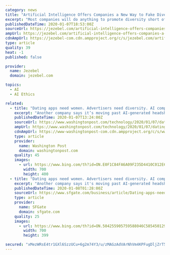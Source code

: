 ```yaml
---
category: news
title: "Artificial Intelligence Offers Companies a New Way to Fake Diversity"
excerpt: "Most companies will do anything to promote diversity short of implementing the systemic changes required to become diverse. And for brands looking to appear diverse without doing any of the pesky work of becoming diverse, AI-generated images offer all the appearances of including POC and women without the headache of including living humans in ..."
publishedDateTime: 2020-01-07T18:53:00Z
sourceUrl: https://jezebel.com/artificial-intelligence-offers-companies-a-new-way-to-f-1840854005
ampUrl: https://jezebel.com/artificial-intelligence-offers-companies-a-new-way-to-f-1840854005/amp
cdnAmpUrl: https://jezebel-com.cdn.ampproject.org/c/s/jezebel.com/artificial-intelligence-offers-companies-a-new-way-to-f-1840854005/amp
type: article
quality: 39
heat: -1
published: false

provider:
  name: Jezebel
  domain: jezebel.com

topics:
  - AI
  - AI Ethics

related:
  - title: "Dating apps need women. Advertisers need diversity. AI companies offer a solution: Fake people"
    excerpt: "Another company says it’s moving past AI-generated headshots and into the generation of full, fake human bodies as early as this month. The AI software used to create such faces is freely available and improving rapidly, allowing small start-ups to easily create fakes that are so convincing they can fool the human eye. The systems train on ..."
    publishedDateTime: 2020-01-07T13:24:00Z
    sourceUrl: https://www.washingtonpost.com/technology/2020/01/07/dating-apps-need-women-advertisers-need-diversity-ai-companies-offer-solution-fake-people/
    ampUrl: https://www.washingtonpost.com/technology/2020/01/07/dating-apps-need-women-advertisers-need-diversity-ai-companies-offer-solution-fake-people/?outputType=amp
    cdnAmpUrl: https://www-washingtonpost-com.cdn.ampproject.org/c/s/www.washingtonpost.com/technology/2020/01/07/dating-apps-need-women-advertisers-need-diversity-ai-companies-offer-solution-fake-people/?outputType=amp
    type: article
    provider:
      name: Washington Post
      domain: washingtonpost.com
    quality: 45
    images:
      - url: https://www.bing.com/th?id=ON.E0F1C84FA6A09F235D4410C012E696AE
        width: 700
        height: 400
  - title: "Dating apps need women. Advertisers need diversity. AI companies offer a solution: fake people"
    excerpt: "Another company says it's moving past AI-generated headshots and into the generation of full, fake human bodies as early as this month. The AI software used to create such faces is freely available and improving rapidly, allowing small start-ups to easily create fakes that are so convincing they can fool the human eye. The systems train on ..."
    publishedDateTime: 2020-01-08T01:28:00Z
    sourceUrl: https://www.sfgate.com/business/article/Dating-apps-need-women-Advertisers-need-14955566.php
    type: article
    provider:
      name: SFGate
      domain: sfgate.com
    quality: 25
    images:
      - url: https://www.bing.com/th?id=ON.504255905759588046C585450129C16E
        width: 700
        height: 399

secured: "xMezWRsE4tr1GXl6SzzUCu+6g2m74Y3/u/zMAGzAdVArNhVm4KPFugDljZrT5UsL6cvGV+dAgJenkbIMoQvIzWn1M/c22ng6eLfvluFFmN8K5Rfm96CZYcld5w+FwG7LbiT54x70XOi82AyF+pgyQtvg2BLla+FpX57RacdoUV/bBUJUYqwKTrqoiJZNyDsHXVT/Hv6lKZFTtrhvv7JlNU7v/ySxZqXhxap3cFponNMhKevnR0BPXV0UwBNu35J0obOPsBOcH0CotHSC9ko4BQ==;uo+O3S75Xfi1R7kMwFOopg=="
---
```


